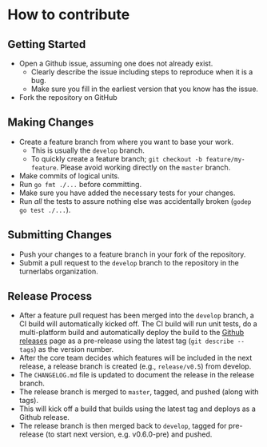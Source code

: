# How to contribute


## Getting Started

* Open a Github issue, assuming one does not already exist.
  * Clearly describe the issue including steps to reproduce when it is a bug.
  * Make sure you fill in the earliest version that you know has the issue.
* Fork the repository on GitHub


## Making Changes

* Create a feature branch from where you want to base your work.
  * This is usually the `develop` branch.
  * To quickly create a feature branch; `git checkout -b feature/my-feature`. Please avoid working directly on the
    `master` branch.
* Make commits of logical units.
* Run `go fmt ./...` before committing.
* Make sure you have added the necessary tests for your changes.
* Run _all_ the tests to assure nothing else was accidentally broken (`godep go test ./...`).


## Submitting Changes

* Push your changes to a feature branch in your fork of the repository.
* Submit a pull request to the `develop` branch to the repository in the turnerlabs organization.


## Release Process

* After a feature pull request has been merged into the `develop` branch, a CI build will automatically kicked off.  The CI build will run unit tests, do a multi-platform build and automatically deploy the build to the [Github releases](releases) page as a pre-release using the latest tag (`git describe --tags`) as the version number.
* After the core team decides which features will be included in the next release, a release branch is created (e.g., `release/v0.5`) from develop.
* The `CHANGELOG.md` file is updated to document the release in the release branch.
* The release branch is merged to `master`, tagged, and pushed (along with tags).
* This will kick off a build that builds using the latest tag and deploys as a Github release.
* The release branch is then merged back to `develop`, tagged for pre-release (to start next version, e.g. v0.6.0-pre) and pushed.